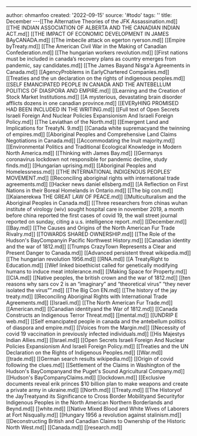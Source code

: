 ---
author: ohmanfoo
created: '2022-09-15'
source: '#todo'
tags: ''
title: December
---[[The Alternative Theories of the JFK Assassination.md]]
[[THE INDIAN ASSOCIATION OF ALBERTA AND THE CANADIAN INDIAN ACT.md]]
[[THE IMPACT OF ECONOMIC DEVELOPMENT IN JAMES BAyCANADA.md]]
[[The imbecile attack on egerton ryerson.md]]
[[Empire byTreaty.md]]
[[The American Civil War in the Making of Canadian Confederation.md]]
[[The hungarian workers revolution.md]]
[[First nations must be included in canada’s recovery plans as country emerges from pandemic, say candidates.md]]
[[The James Bayand Nisg̲a'a Agreements in Canada.md]]
[[AgencyProblems in EarlyChartered Companies.md]]
[[Treaties and the un declaration on the rights of indigenous peoples.md]]
[[SELF EMANCIPATED PEOPLE IN CANADA AND THE ANTEBELLUM POLITICS OF DIASPORA AND EMPIRE.md]]
[[Learning and the Creation of Stock Market Institutions.md]]
[[A mysterious, devastating brain disorder afflicts dozens in one canadian province.md]]
[[EVERyHING PROMISED HAD BEEN INCLUDED IN THE WRITING.md]]
[[Full text of Open Secrets Israeli Foreign And Nuclear Policies Expansionism And Israeli Foreign Policy.md]]
[[The Leviathan of the North.md]]
[[Emergent Land and Implications for TreatyN. 9.md]]
[[Canada white supremacyand the twinning of empires.md]]
[[Aboriginal Peoples and Comprehensive Land Claims Negotiations in Canada.md]]
[[Accommodating the Inuit majority.md]]
[[Environmental Politics and Traditional Ecological Knowledge in Modern North America.md]]
[[Thinking with James Bay.md]]
[[Germanys coronavirus lockdown not responsible for pandemic decline, study finds.md]]
[[Hungarian uprising.md]]
[[Aboriginal Peoples and Homelessness.md]]
[[THE INTERNATIONAL INDIGENOUS PEOPLES’ MOVEMENT.md]]
[[Reconciling aboriginal rights with international trade agreements.md]]
[[Hacker news daniel ellsberg.md]]
[[A Reflection on First Nations in their Boreal Homelands in Ontario.md]]
[[The big con.md]]
[[Kaianerekwa THE GREAT LAW OF PEACE.md]]
[[Multiculturalism and the Aboriginal Peoples in Canada.md]]
[[Three researchers from chinas wuhan institute of virology (wiv) sought hospital care in november 2019, a month before china reported the first cases of covid 19, the wall street journal reported on sunday, citing a u.s. intelligence report..md]]
[[December.md]]
[[Bay.md]]
[[The Causes and Origins of the North American Fur Trade Rivalry.md]]
[[TOWARDS SHARED OWNERSHIP.md]]
[[The Role of the Hudson's BayCompanyin Pacific Northwest History.md]]
[[Canadian identity and the war of 1812.md]]
[[Trumps CrazyTown Represents a Clear and Present Danger to Canada.md]]
[[Advanced persistent threat wikipedia.md]]
[[The hungarian revolution 1956.md]]
[[RNA.md]]
[[A TreatyRight to Education.md]]
[[Wef linked bioethicist called for genetically modifying humans to induce meat intolerance.md]]
[[Making Space for Property.md]]
[[CIA.md]]
[[Native peoples, the british crown and the war of 1812.md]]
[[ten reasons why sars cov 2 is an “imaginary” and “theoretical virus”  “they never isolated the virus””.md]]
[[The Big Con EN.md]]
[[The history of the jay treaty.md]]
[[Reconciling Aboriginal Rights with International Trade Agreements.md]]
[[Israeli.md]]
[[The North American Fur Trade.md]]
[[American.md]]
[[Canadian identityand the War of 1812.md]]
[[Canada Constructs an Indigenous Terror Threat.md]]
[[mental.md]]
[[UNDRIP E web.md]]
[[Self emancipated people in canada and the antebellum politics of diaspora and empire.md]]
[[Voices from the Margin.md]]
[[Necessity of covid 19 vaccination in previously infected individuals.md]]
[[His Majestys Indian Allies.md]]
[[Israel.md]]
[[Open Secrets Israeli Foreign And Nuclear Policies Expansionism And Israeli Foreign Policy.md]]
[[Treaties and the UN Declaration on the Rights of Indigenous Peoples.md]]
[[War.md]]
[[trade.md]]
[[German search results wikipedia.md]]
[[Origin of covid following the clues.md]]
[[Settlement of the Claims in Washington of the Hudson's BayCompanyand the Puget's Sound Agricultural Company.md]]
[[Hudson's BayCompanyClaims.md]]
[[lockdown.md]]
[[Exclusive documents reveal erik princes $10 billion plan to make weapons and create a private army in ukraine.md]]
[[North.md]]
[[Treaty.md]]
[[The Historyof the JayTreatyand its Significance to Cross Border Mobilityand Securityfor Indigenous Peoples in the North American Northern Borderlands and Beynd.md]]
[[white.md]]
[[Native Mixed Blood and White Wives of Laborers at Fort Nisqually.md]]
[[Hungary 1956 a revolution against stalinism.md]]
[[Deconstructing British and Canadian Claims to Ownership of the Historic North West.md]]
[[Canada.md]]
[[research.md]]
